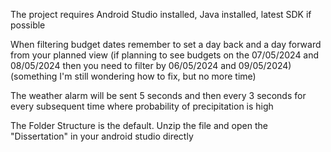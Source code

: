 The project requires Android Studio installed, Java installed, latest SDK if possible

When filtering budget dates remember to set a day back and a day forward from your planned view (if planning to see budgets on the 07/05/2024 and 08/05/2024 then you need to filter by 06/05/2024 and 09/05/2024) (something I'm still wondering how to fix, but no more time)

The weather alarm will be sent 5 seconds and then every 3 seconds for every subsequent time where probability of precipitation is high

The Folder Structure is the default. Unzip the file and open the "Dissertation" in your android studio directly
